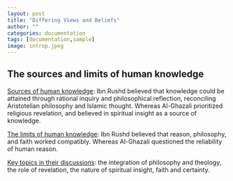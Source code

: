 ```yaml
---
layout: post
title: "Differing Views and Beliefs"
author: ""
categories: documentation
tags: [documentation,sample]
image: introp.jpeg
---
```


## The sources and limits of human knowledge

<u>Sources of human knowledge</u>: Ibn Rushd believed that knowledge could be attained through rational inquiry and philosophical reflection, reconciling Aristotelian philosophy and Islamic thought. Whereas Al-Ghazali prioritized religious revelation, and believed in spiritual insight as a source of knowledge.

<u>The limits of human knowledge</u>: Ibn Rushd believed that reason, philosophy, and faith worked compatibly. Whereas Al-Ghazali questioned the reliability of human reason.

<u>Key topics in their discussions</u>: the integration of philosophy and theology, the role of revelation, the nature of spiritual insight, faith and certainty. 
